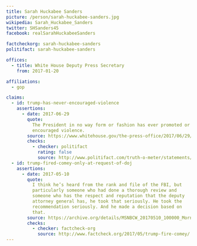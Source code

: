 ```yaml
---
title: Sarah Huckabee Sanders
picture: /person/sarah-huckabee-sanders.jpg
wikipedia: Sarah_Huckabee_Sanders
twitter: SHSanders45
facebook: realSarahHuckabeeSanders

factcheckorg: sarah-huckabee-sanders
politifact: sarah-huckabee-sanders

offices:
  - title: White House Deputy Press Secretary
    from: 2017-01-20

affiliations:
  - gop

claims:
  - id: trump-has-never-encouraged-violence
    assertions:
      - date: 2017-06-29
        quote:
          The President in no way form or fashion has ever promoted or
          encouraged violence.
        source: https://www.whitehouse.gov/the-press-office/2017/06/29/press-briefing-principal-deputy-press-secretary-sarah-sanders-and
        checks:
          - checker: politifact
            rating: false
            source: http://www.politifact.com/truth-o-meter/statements/2017/jul/05/sarah-huckabee-sanders/has-donald-trump-never-promoted-or-encouraged-viol/
  - id: trump-fired-comey-only-at-request-of-doj
    assertions:
      - date: 2017-05-10
        quote:
          I think he’s heard from the rank and file of the FBI, but
          particularly someone who had done a thorough review and
          someone who has the respect and reputation that the deputy
          attorney general has, he took that seriously. He took the
          recommendation seriously. And he made a decision based on
          that.
        source: https://archive.org/details/MSNBCW_20170510_100000_Morning_Joe/start/2554.6/end/2577.3
        checks:
          - checker: factcheck-org
            source: http://www.factcheck.org/2017/05/trump-fire-comey/
---
```

